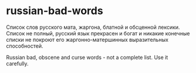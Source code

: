# russian-bad-words

Список слов русского мата, жаргона, блатной и обсценной лексики.
Список не полный, русский язык прекрасен и богат и никакие конечные списки не покроют его жаргонно-матершинных выразительных способностей.

Russian bad, obscene and curse words - not a complete list.
Use it carefully.
